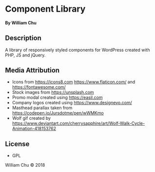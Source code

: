 # Component Library

#### By William Chu

## Description

A library of responsively styled components for WordPress created with PHP, JS and jQuery.

## Media Attribution

* Icons from https://icons8.com https://www.flaticon.com/ and https://fontawesome.com/
* Stock images from https://unsplash.com
* Promo modal created using https://easil.com
* Company logos created using https://www.designevo.com/
* Masthead parallax taken from https://codepen.io/Jursdotme/pen/wWMKmo
* Wolf gif created by https://www.deviantart.com/cherrysapphire/art/Wolf-Walk-Cycle-Animation-418153762

## License

* GPL

William Chu © 2018
